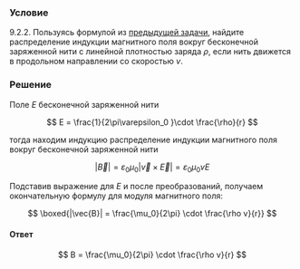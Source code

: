 ###  Условие

$9.2.2.$ Пользуясь формулой из [предыдущей задачи](../9.2.1), найдите распределение индукции магнитного поля вокруг бесконечной заряженной нити с линейной плотностью заряда $\rho$, если нить движется в продольном направлении со скоростью $v$.

### Решение

Поле $E$ бесконечной заряженной нити

$$
E = \frac{1}{2\pi\varepsilon_0 }\cdot \frac{\rho}{r}
$$

тогда находим индукцию распределение индукции магнитного поля вокруг бесконечной заряженной нити

$$
|\vec{B}| = \varepsilon_0 \mu_0|\vec{v}\times \vec{E}| = \varepsilon_0 \mu_0 vE
$$

Подставив выражение для $E$ и после преобразований, получаем окончательную формулу для модуля магнитного поля:

$$
\boxed{|\vec{B}| = \frac{\mu_0}{2\pi} \cdot \frac{\rho v}{r}}
$$

#### Ответ

$$
B = \frac{\mu_0}{2\pi} \cdot \frac{\rho v}{r}
$$